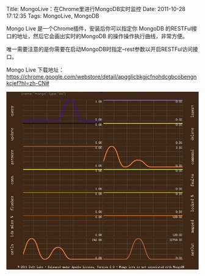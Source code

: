 Title: MongoLive：在Chrome里进行MongoDB实时监控
Date: 2011-10-28 17:12:35
Tags: MongoLive, MongoDB


Mongo Live 是一个Chrome插件，安装后你可以指定你 MongoDB 的RESTFul接口的地址，然后它会画出实时的MongoDB 的操作操作执行曲线，非常方便。

唯一需要注意的是你需要在启动MongoDB时指定–rest参数以开启RESTFul访问接口。

Mongo Live 下载地址：<https://chrome.google.com/webstore/detail/apgglicbkgjcfnohdcgbcobengnkcjef?hl=zh-CN#>

![mongo_rest](/static/uploads/2011/10/mongo_rest.jpg)
